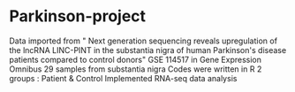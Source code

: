 # Parkinson-project
Data imported from " Next generation sequencing reveals upregulation of the lncRNA LINC-PINT in the substantia nigra of human Parkinson's disease patients compared to control donors"
GSE 114517 in Gene Expression Omnibus
29 samples from substantia nigra
Codes were written in R
2 groups : Patient & Control
Implemented RNA-seq data analysis
